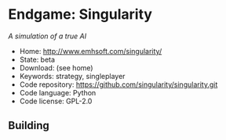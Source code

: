# Endgame: Singularity

_A simulation of a true AI_

- Home: http://www.emhsoft.com/singularity/
- State: beta
- Download: (see home)
- Keywords: strategy, singleplayer
- Code repository: https://github.com/singularity/singularity.git
- Code language: Python
- Code license: GPL-2.0

## Building

